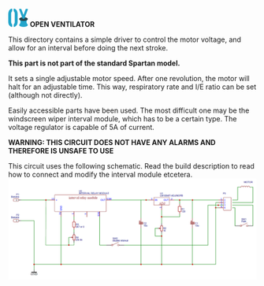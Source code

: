![](../../images/OpenVentilatorLogoSmall.png) **OPEN VENTILATOR**

This directory contains a simple driver to control the motor voltage, and allow for an interval before doing the next stroke.

**This part is not part of the standard Spartan model.**

It sets a single adjustable motor speed. After one revolution, the motor will halt for an adjustable time. This way, respiratory rate and I/E ratio can be set (although not directly). 

Easily accessible parts have been used. The most difficult one may be the windscreen wiper interval module, which has to be a certain type. The voltage regulator is capable of 5A of current.

**WARNING: THIS CIRCUIT DOES NOT HAVE ANY ALARMS AND THEREFORE IS UNSAFE TO USE**

This circuit uses the following schematic. Read the build description to read how to connect and modify the interval module etcetera.
![schematic](images/schematic.png)
